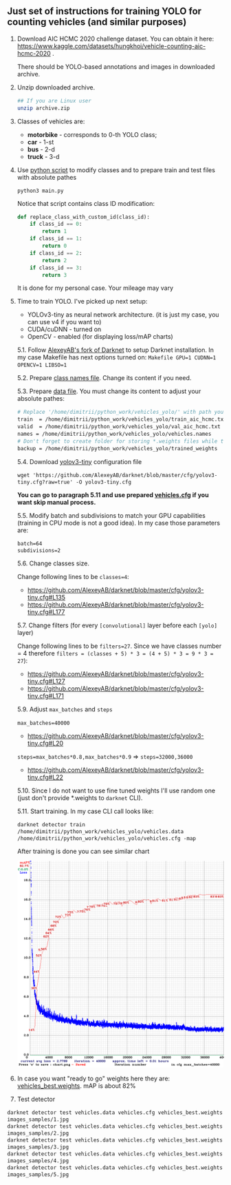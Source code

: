 ## Just set of instructions for training YOLO for counting vehicles (and similar purposes)

1. Download AIC HCMC 2020 challenge dataset. You can obtain it here: https://www.kaggle.com/datasets/hungkhoi/vehicle-counting-aic-hcmc-2020 .

    There should be YOLO-based annotations and images in downloaded archive.

2. Unzip downloaded archive. 
    ```bash
    ## If you are Linux user
    unzip archive.zip
    ```
    
3. Classes of vehicles are:
    * **motorbike** - corresponds to 0-th YOLO class;
    * **car** - 1-st
    * **bus** - 2-d
    * **truck** - 3-d

4. Use [python script](main.py) to modify classes and to prepare train and test files with absolute pathes

    ```shell
    python3 main.py
    ```

    Notice that script contains class ID modification:
    ```python
    def replace_class_with_custom_id(class_id):
        if class_id == 0:
            return 1
        if class_id == 1:
            return 0
        if class_id == 2:
            return 2
        if class_id == 3:
            return 3
    ```
    It is done for my personal case. Your mileage may vary

5. Time to train YOLO. I've picked up next setup:
    * YOLOv3-tiny as neural network architecture. (it is just my case, you can use v4 if you want to)
    * CUDA/cuDNN - turned on
    * OpenCV - enabled (for displaying loss/mAP charts)

    
    5.1. Follow [AlexeyAB's fork of Darknet](https://github.com/AlexeyAB/darknet) to setup Darknet installation. In my case Makefile has next options turned on:
        ```Makefile
        GPU=1
        CUDNN=1
        OPENCV=1
        LIBSO=1
        ```

    5.2. Prepare [class names file](vehicles.names). Change its content if you need.

    5.3. Prepare [data file](vehicles.data). You must change its content to adjust your absolute pathes:

    ```bash
    # Replace '/home/dimitrii/python_work/vehicles_yolo/' with path you need
    train  = /home/dimitrii/python_work/vehicles_yolo/train_aic_hcmc.txt
    valid  = /home/dimitrii/python_work/vehicles_yolo/val_aic_hcmc.txt
    names = /home/dimitrii/python_work/vehicles_yolo/vehicles.names
    # Don't forget to create folder for storing *.weights files while training process
    backup = /home/dimitrii/python_work/vehicles_yolo/trained_weights
    ```

    
    5.4. Download [yolov3-tiny](https://github.com/AlexeyAB/darknet/blob/master/cfg/yolov3-tiny.cfg) configuration file
    ```shell
    wget 'https://github.com/AlexeyAB/darknet/blob/master/cfg/yolov3-tiny.cfg?raw=true' -O yolov3-tiny.cfg
    ```
    
    **You can go to paragraph 5.11 and use prepared [vehicles.cfg](vehicles.cfg) if you want skip manual process.**


    5.5. Modify batch and subdivisions to match your GPU capabilities (training in CPU mode is not a good idea). In my case those parameters are:
    
    ```
    batch=64
    subdivisions=2
    ```

    5.6. Change classes size.

    Change following lines to be `classes=4`:
    
    - https://github.com/AlexeyAB/darknet/blob/master/cfg/yolov3-tiny.cfg#L135
    - https://github.com/AlexeyAB/darknet/blob/master/cfg/yolov3-tiny.cfg#L177
        
    5.7. Change filters (for every `[convolutional]` layer before each `[yolo]` layer)

    Change following lines to be `filters=27`. Since we have classes number = 4  therefore `filters = (classes + 5) * 3 = (4 + 5) * 3 = 9 * 3 = 27`):
    - https://github.com/AlexeyAB/darknet/blob/master/cfg/yolov3-tiny.cfg#L127
    - https://github.com/AlexeyAB/darknet/blob/master/cfg/yolov3-tiny.cfg#L171

    5.9. Adjust `max_batches` and `steps`

    `max_batches=40000`
    - https://github.com/AlexeyAB/darknet/blob/master/cfg/yolov3-tiny.cfg#L20

    `steps=max_batches*0.8,max_batches*0.9` => `steps=32000,36000`
    - https://github.com/AlexeyAB/darknet/blob/master/cfg/yolov3-tiny.cfg#L22

    5.10. Since I do not want to use fine tuned weights I'll use random one (just don't provide *.weights to `darknet` CLI).

    5.11. Start training. In my case CLI call looks like:

    ```shell
    darknet detector train /home/dimitrii/python_work/vehicles_yolo/vehicles.data /home/dimitrii/python_work/vehicles_yolo/vehicles.cfg -map
    ```

    After training is done you can see similar chart

    <img src="chart_vehicles.png" width="640"/>

6. In case you want "ready to go" weights here they are: [vehicles_best.weights](vehicles_best.weights). mAP is about 82%
7. Test detector

```shell
darknet detector test vehicles.data vehicles.cfg vehicles_best.weights images_samples/1.jpg
darknet detector test vehicles.data vehicles.cfg vehicles_best.weights images_samples/2.jpg
darknet detector test vehicles.data vehicles.cfg vehicles_best.weights images_samples/3.jpg
darknet detector test vehicles.data vehicles.cfg vehicles_best.weights images_samples/4.jpg
darknet detector test vehicles.data vehicles.cfg vehicles_best.weights images_samples/5.jpg
```